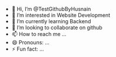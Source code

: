- 👋 Hi, I’m @TestGithubByHusnain
- 👀 I’m interested in Website Development 
- 🌱 I’m currently learning Backend
- 💞️ I’m looking to collaborate on github
- 📫 How to reach me ...
- 😄 Pronouns: ...
- ⚡ Fun fact: ...

<!---
TestGithubByHusnain/TestGithubByHusnain is a ✨ special ✨ repository because its `README.md` (this file) appears on your GitHub profile.
You can click the Preview link to take a look at your changes.
--->
